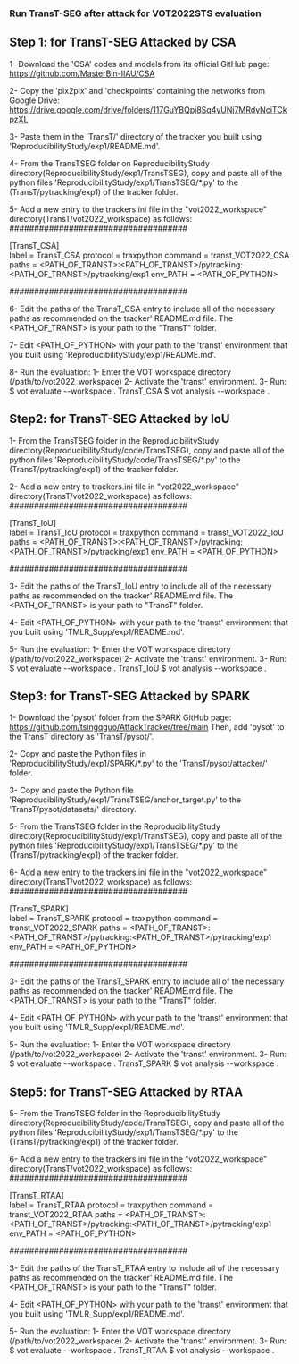 ### Run TransT-SEG after attack for VOT2022STS evaluation

## Step 1: for TransT-SEG Attacked by CSA

1- Download the 'CSA' codes and models from its official GitHub page: https://github.com/MasterBin-IIAU/CSA

2- Copy the 'pix2pix' and 'checkpoints' containing the networks from Google Drive: https://drive.google.com/drive/folders/117GuYBQpj8Sq4yUNj7MRdyNciTCkpzXL

3- Paste them in the 'TransT/' directory of the tracker you built using 'ReproducibilityStudy/exp1/README.md'. 

4- From the TransTSEG folder on ReproducibilityStudy directory(ReproducibilityStudy/exp1/TransTSEG), copy and paste all of the python files 'ReproducibilityStudy/exp1/TransTSEG/*.py' to the (TransT/pytracking/exp1) of the tracker folder.

5- Add a new entry to the trackers.ini file in the "vot2022_workspace" directory(TransT/vot2022_workspace) as follows:
####################################

[TransT_CSA]  
label = TransT_CSA
protocol = traxpython
command =  transt_VOT2022_CSA
paths = <PATH_OF_TRANST>:<PATH_OF_TRANST>/pytracking:<PATH_OF_TRANST>/pytracking/exp1
env_PATH = <PATH_OF_PYTHON>

####################################

6- Edit the paths of the TransT_CSA entry to include all of the necessary paths as recommended on the tracker' README.md file.  The <PATH_OF_TRANST> is your path to the "TransT" folder.

7- Edit <PATH_OF_PYTHON> with your path to the 'transt' environment that you built using 'ReproducibilityStudy/exp1/README.md'. 

8- Run the evaluation:
    1- Enter the VOT workspace directory (/path/to/vot2022_workspace)
    2- Activate the 'transt' environment. 
    3- Run:
        $ vot evaluate --workspace . TransT_CSA
        $ vot analysis --workspace . 

## Step2: for TransT-SEG Attacked by IoU

1- From the TransTSEG folder in the ReproducibilityStudy directory(ReproducibilityStudy/code/TransTSEG), copy and paste all of the python files 'ReproducibilityStudy/code/TransTSEG/*.py' to the (TransT/pytracking/exp1) of the tracker folder.

2- Add a new entry to trackers.ini file in "vot2022_workspace" directory(TransT/vot2022_workspace) as follows:
####################################

[TransT_IoU]  
label = TransT_IoU
protocol = traxpython
command =  transt_VOT2022_IoU
paths = <PATH_OF_TRANST>:<PATH_OF_TRANST>/pytracking:<PATH_OF_TRANST>/pytracking/exp1
env_PATH = <PATH_OF_PYTHON>

####################################

3- Edit the paths of the TransT_IoU entry to include all of the necessary paths as recommended on the tracker' README.md file.  The <PATH_OF_TRANST> is your path to "TransT" folder.

4- Edit <PATH_OF_PYTHON> with your path to the 'transt' environment that you built  using 'TMLR_Supp/exp1/README.md'. 

5- Run the evaluation:
    1- Enter the VOT workspace directory (/path/to/vot2022_workspace)
    2- Activate the 'transt' environment. 
    3- Run:
        $ vot evaluate --workspace . TransT_IoU
        $ vot analysis --workspace . 


## Step3: for TransT-SEG Attacked by SPARK

1- Download the 'pysot' folder from the SPARK GitHub page: https://github.com/tsingqguo/AttackTracker/tree/main 
Then, add 'pysot' to the TransT directory as 'TransT/pysot/'.

2- Copy and paste the Python files in 'ReproducibilityStudy/exp1/SPARK/*.py' to the 'TransT/pysot/attacker/' folder. 

3- Copy and paste the Python file 'ReproducibilityStudy/exp1/TransTSEG/anchor_target.py' to the 'TransT/pysot/datasets/' directory. 

5- From the TransTSEG folder in the ReproducibilityStudy directory(ReproducibilityStudy/exp1/TransTSEG), copy and paste all of the python files 'ReproducibilityStudy/exp1/TransTSEG/*.py' to the (TransT/pytracking/exp1) of the tracker folder.

6- Add a new entry to the trackers.ini file in the "vot2022_workspace" directory(TransT/vot2022_workspace) as follows:
####################################

[TransT_SPARK]  
label = TransT_SPARK
protocol = traxpython
command =  transt_VOT2022_SPARK
paths = <PATH_OF_TRANST>:<PATH_OF_TRANST>/pytracking:<PATH_OF_TRANST>/pytracking/exp1
env_PATH = <PATH_OF_PYTHON>

####################################

3- Edit the paths of the TransT_SPARK entry to include all of the necessary paths as recommended on the tracker' README.md file.  The <PATH_OF_TRANST> is your path to the "TransT" folder.

4- Edit <PATH_OF_PYTHON> with your path to the 'transt' environment that you built  using 'TMLR_Supp/exp1/README.md'. 

5- Run the evaluation:
    1- Enter the VOT workspace directory (/path/to/vot2022_workspace)
    2- Activate the 'transt' environment. 
    3- Run:
        $ vot evaluate --workspace . TransT_SPARK
        $ vot analysis --workspace . 


## Step5: for TransT-SEG Attacked by RTAA


5- From the TransTSEG folder in the ReproducibilityStudy directory(ReproducibilityStudy/code/TransTSEG), copy and paste all of the python files 'ReproducibilityStudy/exp1/TransTSEG/*.py' to the (TransT/pytracking/exp1) of the tracker folder.

6- Add a new entry to the trackers.ini file in the "vot2022_workspace" directory(TransT/vot2022_workspace) as follows:
####################################

[TransT_RTAA]  
label = TransT_RTAA
protocol = traxpython
command =  transt_VOT2022_RTAA
paths = <PATH_OF_TRANST>:<PATH_OF_TRANST>/pytracking:<PATH_OF_TRANST>/pytracking/exp1
env_PATH = <PATH_OF_PYTHON>

####################################

3- Edit the paths of the TransT_RTAA entry to include all of the necessary paths as recommended on the tracker' README.md file.  The <PATH_OF_TRANST> is your path to the "TransT" folder.

4- Edit <PATH_OF_PYTHON> with your path to the 'transt' environment that you built  using 'TMLR_Supp/exp1/README.md'. 

5- Run the evaluation:
    1- Enter the VOT workspace directory (/path/to/vot2022_workspace)
    2- Activate the 'transt' environment. 
    3- Run:
        $ vot evaluate --workspace . TransT_RTAA
        $ vot analysis --workspace . 

